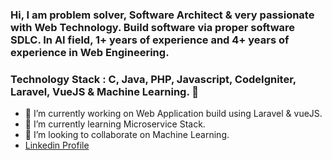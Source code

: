 ### Hi, I am problem solver, Software Architect & very passionate with Web Technology. Build software via proper software SDLC. In AI field, 1+ years of experience and 4+ years of experience in Web Engineering. 
### Technology Stack : C, Java, PHP, Javascript, CodeIgniter, Laravel, VueJS & Machine Learning. 👋

- 🔭 I’m currently working on Web Application build using Laravel & vueJS.
- 🌱 I’m currently learning Microservice Stack.
- 👯 I’m looking to collaborate on Machine Learning.
- [Linkedin Profile](https://www.linkedin.com/in/salamlink/)
